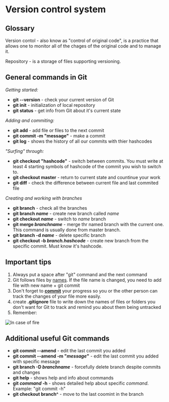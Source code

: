 # **Version control system**

## Glossary

Version contol - also know as "control of original code", is a practice that allows one to monitor all of the chages of the original code and to manage it. 

Repository - is a storage of files supporting versioning.

## General commands in Git
*Getting started:*
* **git --version** - check your current version of Git
* **git init** - initialization of local repository
* **git status** - get info from Git about it's current state

*Adding and commiting:*
* **git add** - add file or files to the next commit
* **git commit -m "message"** - make a commit
* **git log** - shows the history of all our commits with thier hashcodes

*"Surfing" through:*
* **git checkout "hashcode"** - switch between commits. You must write at least 4 starting symbols of hashcode of the commit you wish to switch to. 
* **git checkout master** - return to current state and countinue your work
* **git diff** - check the difference between current file and last commited file

*Creating and working with branches*
* **git branch** - check all the branches 
* **git branch _name_** - create new branch called _name_
* **git checkout _name_** - switch to _name_ branch
* **git merge _branchname_** - merge thr named branch with the current one. This command is usually done from master branch. 
* **git branch -d _name_** - delete specific branch 
* **git checkout -b _branch.hashcode_** - create new branch from the specific commit. Must know it's hashcode.

## Important tips
1. Always put a space after "git" command and the next command
2. Git follows files by <u>names</u>. If the file name is changed, you need to add file with new name + git commit
3. Don't forget to <u>**commit**</u> your progress so you or the other person can track the changes of your file more easily. 
4. create **.gitignore** file to write down the names of files or folders you don't want for Git to track and remind you about them being untracked
5. Remember:

![In case of fire](01.jpg)

## Additional useful Git commands 
* **git commit --amend** - edit the last commit you added
* **git commit --amend -m "_message_"** - edit the last commit you added with specific message
* **git branch -D _branchname_** - forcefully delete branch despite commits and changes
* **git help** - shows help and info about commands
* **git _command_ -h** - shows detailed help about specific _command_. Example: "git commit -h"
*  **git checkout branch^** - move to the last coomint in the branch
